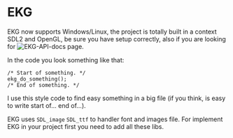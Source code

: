 # EKG
EKG now supports Windows/Linux, the project is totally built in a context SDL2 and OpenGL, be sure you have setup correctly, also if you are looking for ![EKG-API-docs](https://github.com/ekg-ez-build-gui/ekg-api-docs/) page.

In the code you look something like that:
```
/* Start of something. */
ekg_do_something();
/* End of something. */
```
I use this style code to find easy something in a big file (if you think, is easy to write start of... end of...).

EKG uses `SDL_image` `SDL_ttf` to handler font and images file.
For implement EKG in your project first you need to add all these libs.
